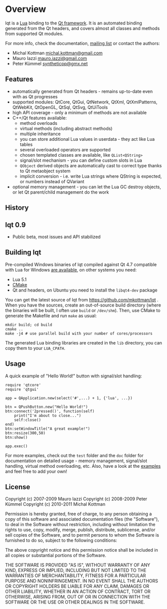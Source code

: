 Overview
========

lqt is a [Lua](http://www.lua.org) binding to the [Qt framework](http://qt.nokia.com).
It is an automated binding generated from the Qt headers, and covers almost
all classes and methods from supported Qt modules.

For more info, check the documentation, [mailing list](http://groups.google.com/group/lqt-bindings) or contact the authors:

 * Michal Kottman michal.kottman@gmail.com
 * Mauro Iazzi mauro.iazzi@gmail.com
 * Peter Kümmel syntheticpp@gmx.net

Features
--------

* automatically generated from Qt headers - remains up-to-date even with as Qt progresses
* supported modules: QtCore, QtGui, QtNetwork, QtXml, QtXmlPatterns, QtWebKit, QtOpenGL, QtSql, QtSvg, QtUiTools
* high API coverage - only a minimum of methods are not available
* C++/Qt features available:
  * method overloads
  * virtual methods (including abstract methods)
  * multiple inheritance
  * you can store additional Lua values in userdata - they act like Lua tables
  * several overloaded operators are supported
  * chosen templated classes are available, like `QList<QString>`
  * signal/slot mechanism - you can define custom slots in Lua
  * `QObject` derived objects are automatically cast to correct type thanks to Qt metaobject system
  * implicit conversion - i.e. write Lua strings where QString is expected, or numbers instead of QVariant
* optional memory management - you can let the Lua GC destroy objects, or let Qt parent/child management do the work

History
-------

## lqt 0.9

* Public beta, most issues and API stabilized

Building lqt
------------

Pre-compiled Windows binaries of lqt compiled against Qt 4.7 compatible
with Lua for Windows [are available](https://github.com/downloads/mkottman/lqt/lqt_4.7_lfw_binaries.zip),
on other systems you need:

* Lua 5.1
* [CMake](http://www.cmake.org/cmake/resources/software.html)
* Qt and headers, on Ubuntu you need to install the `libqt4-dev` package

You can get the latest source of lqt from https://github.com/mkottman/lqt .
When you have the sources, create an out-of-source build directory
(where the binaries will be built, I often use `build` or `/dev/shm`).
Then, use CMake to generate the Makefile and run `make` as usual:

    mkdir build; cd build
    cmake ..
    make -j4 # use parallel build with your number of cores/processors

The generated Lua binding libraries are created in the `lib` directory,
you can copy them to your `LUA_CPATH`.

Usage
-----

A quick example of "Hello World!" button with signal/slot handling:

    require 'qtcore'
    require 'qtgui'

    app = QApplication.new(select('#',...) + 1, {'lua', ...})

    btn = QPushButton.new("Hello World!")
    btn:connect('2pressed()', function(self)
        print("I'm about to close...")
        self:close()
    end)
    btn:setWindowTitle("A great example!")
    btn:resize(300,50)
    btn:show()

    app.exec()

For more examples, check out the `test` folder and the `doc`
folder for documentation on detailed usage - memory management,
signal/slot handling, virtual method overloading, etc. Also, have
a look at the [examples](https://github.com/mkottman/lqt/wiki/Examples)
and feel free to add your own!

License
-------

Copyright (c) 2007-2009 Mauro Iazzi
Copyright (c) 2008-2009 Peter Kümmel
Copyright (c) 2010-2011 Michal Kottman

Permission is hereby granted, free of charge, to any person
obtaining a copy of this software and associated documentation
files (the "Software"), to deal in the Software without
restriction, including without limitation the rights to use,
copy, modify, merge, publish, distribute, sublicense, and/or sell
copies of the Software, and to permit persons to whom the
Software is furnished to do so, subject to the following
conditions:

The above copyright notice and this permission notice shall be
included in all copies or substantial portions of the Software.

THE SOFTWARE IS PROVIDED "AS IS", WITHOUT WARRANTY OF ANY KIND,
EXPRESS OR IMPLIED, INCLUDING BUT NOT LIMITED TO THE WARRANTIES
OF MERCHANTABILITY, FITNESS FOR A PARTICULAR PURPOSE AND
NONINFRINGEMENT. IN NO EVENT SHALL THE AUTHORS OR COPYRIGHT
HOLDERS BE LIABLE FOR ANY CLAIM, DAMAGES OR OTHER LIABILITY,
WHETHER IN AN ACTION OF CONTRACT, TORT OR OTHERWISE, ARISING
FROM, OUT OF OR IN CONNECTION WITH THE SOFTWARE OR THE USE OR
OTHER DEALINGS IN THE SOFTWARE.
